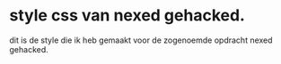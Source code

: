 # style css van nexed gehacked.
dit is de style die ik heb gemaakt voor de zogenoemde opdracht nexed gehacked.

